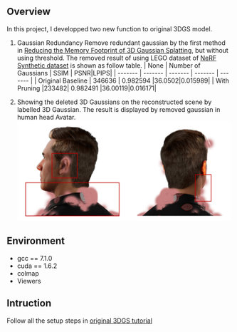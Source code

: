 ## Overview
In this project, I developped two new function to original 3DGS model. 
1. Gaussian Redundancy 
Remove redundant gaussian by the first method in [Reducing the Memory Footprint of 3D Gaussian Splatting](https://repo-sam.inria.fr/fungraph/reduced_3dgs/), but without using threshold. 
The removed result of using LEGO dataset of [NeRF Synthetic dataset](https://drive.google.com/drive/folders/128yBriW1IG_3NJ5Rp7APSTZsJqdJdfc1) is shown as follow table.
|  None  | Number of Gaussians   | SSIM   | PSNR|LPIPS|
| ------- | ------- | ------- | ------- | ------- |
| Original Baseline   | 346636   | 0.982594   |36.0502|0.015989|
| With Pruning  |233482| 0.982491   |36.00119|0.016171|

2. Showing the deleted 3D Gaussians on the reconstructed scene by labelled 3D Gaussian. The result is displayed by removed gaussian in human head Avatar. ![Result](assets/pruning_result.png)


## Environment
* gcc == 7.1.0
* cuda == 1.6.2
* colmap
* Viewers

## Intruction
Follow all the setup steps in [original 3DGS tutorial](https://github.com/graphdeco-inria/gaussian-splatting.git)
